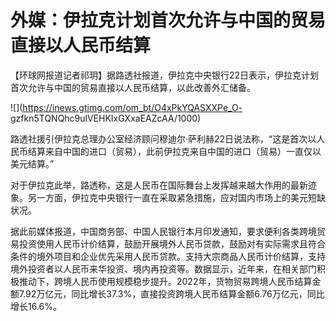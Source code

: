 # 外媒：伊拉克计划首次允许与中国的贸易直接以人民币结算

【环球网报道记者祁玥】据路透社报道，伊拉克中央银行22日表示，伊拉克计划首次允许与中国的贸易直接以人民币结算，以此改善外汇储备。

![](https://inews.gtimg.com/om_bt/O4xPkYQASXXPe_O-
gzfkn5TQNQhc9ulVEHKIxGXxaEAZcAA/1000)

路透社援引伊拉克总理办公室经济顾问穆迪尔·萨利赫22日说法称，“这是首次以人民币结算来自中国的进口（贸易），此前伊拉克来自中国的进口（贸易）一直仅以美元结算。”

对于伊拉克此举，路透称，这是人民币在国际舞台上发挥越来越大作用的最新迹象。另一方面，伊拉克中央银行一直在采取紧急措施，应对国内市场上的美元短缺状况。

据此前媒体报道，中国商务部、中国人民银行本月印发通知，要求便利各类跨境贸易投资使用人民币计价结算，鼓励开展境外人民币贷款，鼓励对有实际需求且符合条件的境外项目和企业优先采用人民币贷款。支持大宗商品人民币计价结算，支持境外投资者以人民币来华投资、境内再投资等。数据显示，近年来，在相关部门积极推动下，跨境人民币使用规模稳步提升。2022年，货物贸易跨境人民币结算金额7.92万亿元，同比增长37.3%，直接投资跨境人民币结算金额6.76万亿元，同比增长16.6%。

